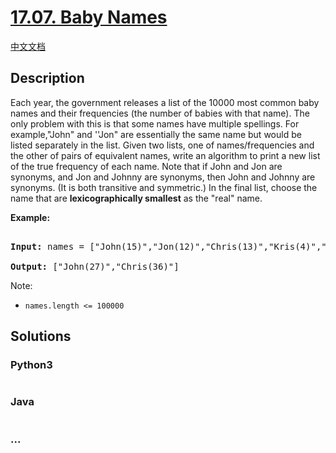 # [17.07. Baby Names](https://leetcode-cn.com/problems/baby-names-lcci)

[中文文档](/lcci/17.07.Baby%20Names/README.md)

## Description
<p>Each year, the government releases a list of the 10000 most common baby names and their frequencies (the number of babies with that name). The only problem with this is that some names have multiple spellings. For example,&quot;John&quot; and &#39;&#39;Jon&quot; are essentially the same name but would be listed separately in the list. Given two lists, one of names/frequencies and the other of pairs of equivalent names, write an algorithm to print a new list of the true frequency of each name. Note that if John and Jon are synonyms, and Jon and Johnny are synonyms, then John and Johnny are synonyms. (It is both transitive and symmetric.) In the final list, choose the name that are <strong>lexicographically smallest</strong> as the &quot;real&quot; name.</p>



<p><strong>Example: </strong></p>



<pre>

<strong>Input: </strong>names = [&quot;John(15)&quot;,&quot;Jon(12)&quot;,&quot;Chris(13)&quot;,&quot;Kris(4)&quot;,&quot;Christopher(19)&quot;], synonyms = [&quot;(Jon,John)&quot;,&quot;(John,Johnny)&quot;,&quot;(Chris,Kris)&quot;,&quot;(Chris,Christopher)&quot;]

<strong>Output: </strong>[&quot;John(27)&quot;,&quot;Chris(36)&quot;]</pre>



<p>Note:</p>



<ul>
	<li><code>names.length &lt;= 100000</code></li>
</ul>




## Solutions


### Python3

```python

```

### Java

```java

```

### ...
```

```
